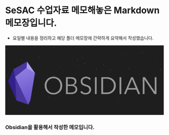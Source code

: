 # SeSAC 수업자료 메모해놓은 Markdown 메모장입니다.
- 요일별 내용을 정리하고 해당 폴더 메모장에 간략하게 요약해서 작성했습니다.

![Obsidian](Obsidian_image.jpg)
### Obsidian을 활용해서 작성한 메모입니다.
